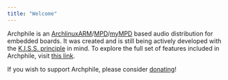 ```yaml
---
title: "Welcome"
---
```


Archphile is an [ArchlinuxARM](https://archlinuxarm.org/)/[MPD](https://www.musicpd.org/)/[myMPD](https://jcorporation.github.io/myMPD/) based audio distribution for embedded boards. It was created and is still being actively developed with the [K.I.S.S. principle](https://en.wikipedia.org/wiki/KISS_principle) in mind. To explore the full set of features included in Archphile, visit [this link](https://archphile.org/about/).

If you wish to support Archphile, please consider [donating](https://www.paypal.com/cgi-bin/webscr?cmd=_s-xclick&hosted_button_id=BDJDPBBTJDKZC&source=url)!